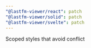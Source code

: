 ```yaml
---
"@lastfm-viewer/react": patch
"@lastfm-viewer/solid": patch
"@lastfm-viewer/svelte": patch
---
```


Scoped styles that avoid conflict
